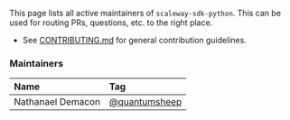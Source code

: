This page lists all active maintainers of `scaleway-sdk-python`. This can be used for
routing PRs, questions, etc. to the right place.

- See [CONTRIBUTING.md](CONTRIBUTING.md) for general contribution guidelines.

### Maintainers

| Name              | Tag                                              |
| :---------------- | :----------------------------------------------- |
| Nathanael Demacon | [@quantumsheep](https://github.com/quantumsheep) |
